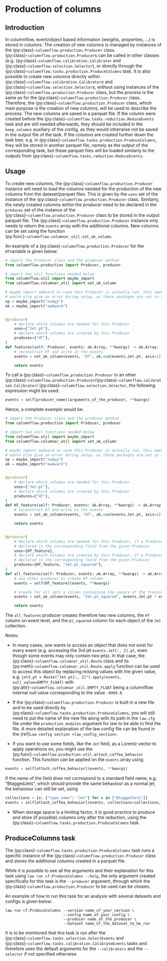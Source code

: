 # Production of columns

## Introduction

In columnflow, event/object based information (weights, properties, ...) is stored in columns.
The creation of new columns is managed by instances of the
{py:class}`~columnflow.production.Producer` class. {py:class}`~columnflow.production.Producer`s can
be called in other classes (e.g. {py:class}`~columnflow.calibration.Calibrator` and
{py:class}`~columnflow.selection.Selector`), or directly through the
{py:class}`~columnflow.tasks.production.ProduceColumns` task. It is also possible to create new
columns directly within {py:class}`~columnflow.calibration.Calibrator`s and
{py:class}`~columnflow.selection.Selector`s, without using instances of the
{py:class}`~columnflow.production.Producer` class, but the process is
the same as for the {py:class}`~columnflow.production.Producer` class. Therefore, the
{py:class}`~columnflow.production.Producer` class, which main purpose is the creation of new
columns, will be used to describe the process. The new columns are saved in a parquet file. If the
column were created before the {py:class}`~columnflow.tasks.reduction.ReduceEvents` task and are
still needed afterwards, they should be included in the ```keep_columns```
auxiliary of the config, as they would otherwise not be saved in the output file of the task. If
the columns are created further down the task tree, e.g. in
{py:class}`~columnflow.tasks.production.ProduceColumns`, they will be stored in another parquet
file, namely as the output of the corresponding task, but these parquet files will be loaded
similarly to the outputs from {py:class}`~columnflow.tasks.reduction.ReduceEvents`.

## Usage

To create new columns, the {py:class}`~columnflow.production.Producer` instance will need to load
the columns needed for the production of the new columns from the dataset/parquet files. This is
given by the ```uses``` set of the instance of the {py:class}`~columnflow.production.Producer`
class. Similarly, the newly created columns within the producer need to be declared in the
```produces``` set of the instance of the {py:class}`~columnflow.production.Producer` class to be
stored in the output parquet file. The {py:class}`~columnflow.production.Producer` instance only
needs to return the ```events``` array with the additional columns. New columns can be set using
the function {py:func}`~columnflow.columnar_util.set_ak_column`.

An example of a {py:class}`~columnflow.production.Producer` for the ```HT```variable is given below:

```python
# import the Producer class and the producer method
from columnflow.production import Producer, producer

# import two util functions needed below
from columnflow.util import maybe_import
from columnflow.columnar_util import set_ak_column

# maybe import awkward in case this Produser is actually run, this needs to be set as columnflow
# would else give an error during setup, as these packages are not in the default sandbox
np = maybe_import("numpy")
ak = maybe_import("awkward")


@producer(
    # declare which columns are needed for this Producer
    uses={"Jet.pt"},
    # declare which columns are created by this Producer
    produces={"HT"},
)
def features(self: Producer, events: ak.Array, **kwargs) -> ak.Array:
    # reconstruct HT and write in the events
    events = set_ak_column(events, "HT", ak.sum(events.Jet.pt, axis=1))

    return events
```

To call a {py:class}`~columnflow.production.Producer` in an other
{py:class}`~columnflow.production.Producer`/{py:class}`~columnflow.calibration.Calibrator`/
{py:class}`~columnflow.selection.Selector`, the following expression might be used:
```python
events = self[producer_name](arguments_of_the_producer, **kwargs)
```

Hence, a complete example would be:
```python
# import the Producer class and the producer method
from columnflow.production import Producer, producer

# import two util functions needed below
from columnflow.util import maybe_import
from columnflow.columnar_util import set_ak_column

# maybe import awkward in case this Produser is actually run, this needs to be set as columnflow
# would else give an error during setup, as these packages are not in the default sandbox
np = maybe_import("numpy")
ak = maybe_import("awkward")


@producer(
    # declare which columns are needed for this Producer
    uses={"Jet.pt"},
    # declare which columns are created by this Producer
    produces={"HT"},
)
def HT_feature(self: Producer, events: ak.Array, **kwargs) -> ak.Array:
    # reconstruct HT and write in the events
    events = set_ak_column(events, "HT", ak.sum(events.Jet.pt, axis=1))

    return events


@producer(
    # declare which columns are needed for this Producer, if a Producer is given, takes all columns
    # declared in the corresponding field from the given Producer
    uses={HT_feature},
    # declare which columns are created by this Producer, if a Producer is given, takes all columns
    # declared in the corresponding field from the given Producer
    produces={HT_feature, "Jet.pt_squared"},
)
def all_features(self: Producer, events: ak.Array, **kwargs) -> ak.Array:
    # use other producer to create HT column
    events = self[HT_feature](events, **kwargs)

    # create for all jets a column containing the square of the transverse momentum
    events = set_ak_column(events, "Jet.pt_squared", events.Jet.pt * events.Jet.pt)

    return events
```

The ```all_features``` producer creates therefore two new columns, the ```HT``` column on event
level, and the ```pt_squared``` column for each object of the ```Jet``` collection.

Notes:
- In many cases, one wants to access an object that does not exist for every event (e.g. accessing
the 3rd jet ```events.Jet[:, 2].pt```, even though some events may only contain two jets). In that
case, the {py:class}`~columnflow.columnar_util.Route` class and its
{py:meth}`~columnflow.columnar_util.Route.apply` function can be used to access this object by
replacing missing values with the given value, e.g.
```jet3_pt = Route("Jet.pt[:, 2]").apply(events, null_value=EMPTY_FLOAT)``` with
{py:attr}`~columnflow.columnar_util.EMPTY_FLOAT`
being a columnflow internal null value corresponding to the value ```-9999.0```.

- If the {py:class}`~columnflow.production.Producer` is built in a new file and to be used directly
by {py:class}`~columnflow.tasks.production.ProduceColumns`, you will still need to put the name of
the new file along with its path in the ```law.cfg``` file under the ```production_modules```
argument for law to be able to find the file. A more detailed explanation of the law config file
can be found in the {ref}`Law config section <law_config_section>`.

- If you want to use some fields, like the ```Jet``` field, as a Lorentz vector to apply operations
on, you might use the {py:func}`~columnflow.production.util.attach_coffea_behavior` function. This
function can be applied on the ```events``` array using
```python
events = self[attach_coffea_behavior](events, **kwargs)
```
If the name of the field does not correspond to a standard field name, e.g. "BtaggedJets", which
should provide the same behaviour as a normal jet, the behaviour can still be set, using
```python
collections = {x: {"type_name": "Jet"} for x in ["BtaggedJets"]}
events = self[attach_coffea_behavior](events, collections=collections, **kwargs)
```

- When storage space is a limiting factor, it is good practice to produce and store (if possible)
columns only after the reduction, using the {py:class}`~columnflow.tasks.production.ProduceColumns`
task.


## ProduceColumns task

The {py:class}`~columnflow.tasks.production.ProduceColumns` task runs a specific instance of the
{py:class}`~columnflow.production.Producer` class and stores the additional columns created in a
parquet file.

While it is possible to see all the arguments and their explanation for this task using
```law run cf.ProduceColumns --help```, the only argument created specifically for this task is the
```--producer``` argument, through which the {py:class}`~columnflow.production.Producer` to be used
can be chosen.

An example of how to run this task for an analysis with several datasets and configs is given below:

```shell
law run cf.ProduceColumns --version name_of_your_version \
                          --config name_of_your_config \
                          --producer name_of_the_producer \
                          --dataset name_of_the_dataset_to_be_run
```

It is to be mentioned that this task is run after the
{py:class}`~columnflow.tasks.selection.SelectEvents` and
{py:class}`~columnflow.tasks.calibration.CalibrateEvents`
tasks and therefore uses the default arguments for the ```--calibrators``` and the ```--selector```
if not specified otherwise.

